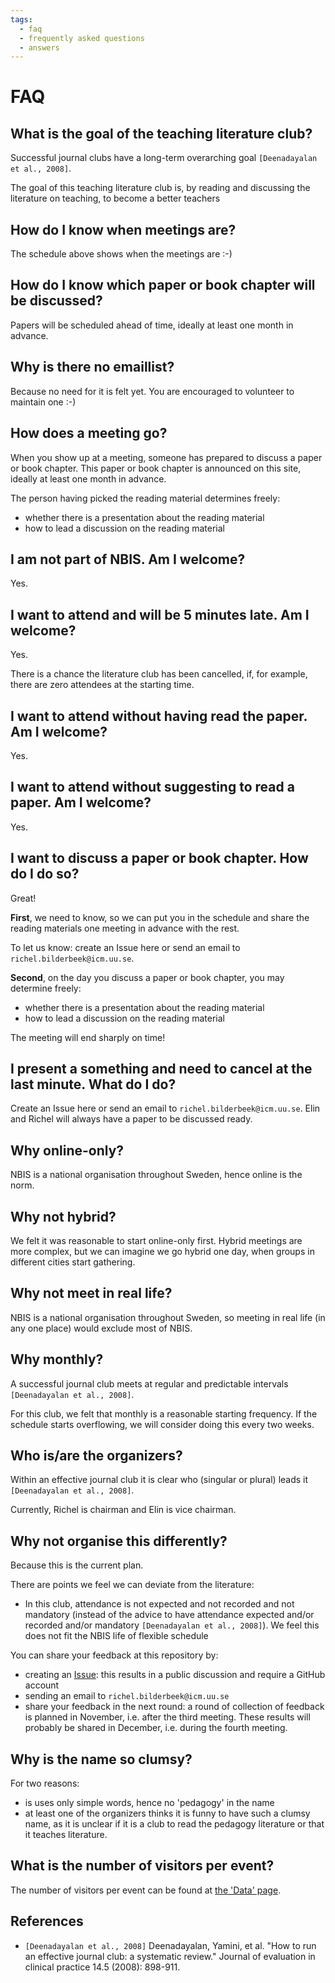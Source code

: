 ```yaml
---
tags:
  - faq
  - frequently asked questions
  - answers
---
```


# FAQ

## What is the goal of the teaching literature club?

Successful journal clubs have a long-term overarching
goal `[Deenadayalan et al., 2008]`.

The goal of this teaching literature club is,
by reading and discussing the literature on teaching,
to become a better teachers

## How do I know when meetings are?

The schedule above shows when the meetings are :-)

## How do I know which paper or book chapter will be discussed?

Papers will be scheduled ahead of time,
ideally at least one month in advance.

## Why is there no emaillist?

Because no need for it is felt yet.
You are encouraged to volunteer to maintain one :-)

## How does a meeting go?

When you show up at a meeting,
someone has prepared to discuss a paper or book chapter.
This paper or book chapter is announced on this site,
ideally at least one month in advance.

The person having picked the reading material determines freely:

- whether there is a presentation about the reading material
- how to lead a discussion on the reading material

## I am not part of NBIS. Am I welcome?

Yes.

## I want to attend and will be 5 minutes late. Am I welcome?

Yes.

There is a chance the literature club has been cancelled, if,
for example, there are zero attendees at the starting time.

## I want to attend without having read the paper. Am I welcome?

Yes.

## I want to attend without suggesting to read a paper. Am I welcome?

Yes.

## I want to discuss a paper or book chapter. How do I do so?

Great!

**First**, we need to know, so we can put you in the schedule and share
the reading materials one meeting in advance with the rest.

To let us know: create an Issue here or send an email to `richel.bilderbeek@icm.uu.se`.

**Second**, on the day you discuss a paper or book chapter,
you may determine freely:

- whether there is a presentation about the reading material
- how to lead a discussion on the reading material

The meeting will end sharply on time!

## I present a something and need to cancel at the last minute. What do I do?

Create an Issue here or send an email to `richel.bilderbeek@icm.uu.se`.
Elin and Richel will always have a paper to be discussed ready.

## Why online-only?

NBIS is a national organisation throughout Sweden,
hence online is the norm.

## Why not hybrid?

We felt it was reasonable to start online-only first.
Hybrid meetings are more complex,
but we can imagine we go hybrid one day,
when groups in different cities start gathering.

## Why not meet in real life?

NBIS is a national organisation throughout Sweden,
so meeting in real life (in any one place) would exclude most of NBIS.

## Why monthly?

A successful journal club meets at
regular and predictable intervals `[Deenadayalan et al., 2008]`.

For this club, we felt that monthly is a reasonable starting frequency.
If the schedule starts overflowing,
we will consider doing this every two weeks.

## Who is/are the organizers?

Within an effective journal club it is clear who
(singular or plural) leads it `[Deenadayalan et al., 2008]`.

Currently, Richel is chairman and Elin is vice chairman.

## Why not organise this differently?

Because this is the current plan.

There are points we feel we can deviate from the literature:

- In this club, attendance is not expected and not recorded and not mandatory
  (instead of the advice to have attendance expected and/or recorded
  and/or mandatory `[Deenadayalan et al., 2008]`).
  We feel this does not fit the NBIS life of flexible schedule

You can share your feedback at this repository by:

- creating an [Issue](https://github.com/NBISweden/teaching_literature_club/issues):
  this results in a public discussion and require a GitHub account
- sending an email to `richel.bilderbeek@icm.uu.se`
- share your feedback in the next round:
  a round of collection of feedback is planned in November,
  i.e. after the third meeting.
  These results will probably be shared in December,
  i.e. during the fourth meeting.

## Why is the name so clumsy?

For two reasons:

- is uses only simple words, hence no 'pedagogy' in the name
- at least one of the organizers thinks
  it is funny to have such a clumsy name,
  as it is unclear if it is a club to
  read the pedagogy literature or that it
  teaches literature.

## What is the number of visitors per event?

The number of visitors per event can be found
at [the 'Data' page](data.md).

## References

- `[Deenadayalan et al., 2008]`
  Deenadayalan, Yamini, et al.
  "How to run an effective journal club: a systematic review."
  Journal of evaluation in clinical practice 14.5 (2008): 898-911.
